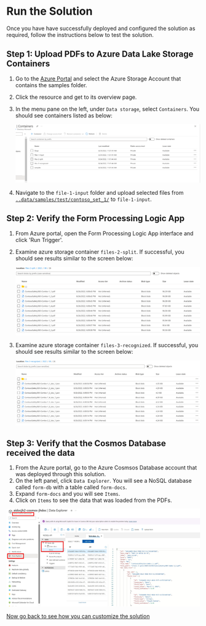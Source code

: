 # Run the Solution

Once you have have successfully deployed and configured the solution as required, follow the instructions below to test the solution.

## Step 1: Upload PDFs to Azure Data Lake Storage Containers

1. Go to the [Azure Portal](https://portal.azure.com) and select the Azure Storage Account that contains the samples folder.
1. Click the resource and get to its overview page.
1. In the menu pane on the left, under `Data storage`, select `Containers`. You should see containers listed as below:

    ![ADLS-Containers](../media/Test-ADLS-Containers.png)

1. Navigate to the `file-1-input` folder  and upload selected files from [``..data/samples/test/contoso_set_1/``](../data/samples/test/contoso_set_1/) to `file-1-input`.

## Step 2: Verify the Form Processing Logic App

1. From Azure portal, open the Form Processing Logic App interface and click 'Run Trigger'.
1. Examine azure storage container `files-2-split`. If successful, you should see results similar to the screen below:

   ![Form-Proc-Results](../media/Test-ADLS-Split-Files-Output.png)

1. Examine azure storage container `files-3-recognized`. If successful, you should see results similar to the screen below:

    ![Form-Proc-Results](../media/Test-ADLS-Recognize-Files-Output.png)

## Step 3: Verify that the Cosmos Database received the data

1. From the Azure portal, go to the Azure Cosmsos Database account that was deployed through this solution.
1. On the left panel, click `Data Explorer`. You will see a NoSQL database called `form-db` with a table called `form-docs`.
1. Expand `form-docs` and you will see `Items`.
1. Click on `Items` to see the data that was loaded from the PDFs.

![validate-cosmos](../media/validate-cosmos.jpg)

[Now go back to see how you can customize the solution](../README.md#customize-the-solution)